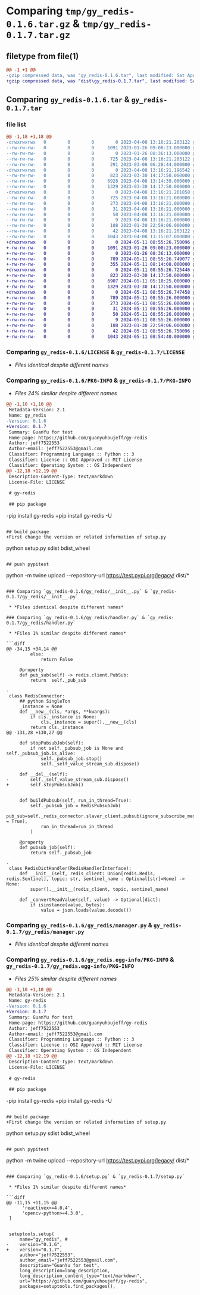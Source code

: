 # Comparing `tmp/gy_redis-0.1.6.tar.gz` & `tmp/gy_redis-0.1.7.tar.gz`

## filetype from file(1)

```diff
@@ -1 +1 @@
-gzip compressed data, was "gy_redis-0.1.6.tar", last modified: Sat Apr  8 13:16:21 2023, max compression
+gzip compressed data, was "dist\gy_redis-0.1.7.tar", last modified: Sat May 11 08:55:26 2024, max compression
```

## Comparing `gy_redis-0.1.6.tar` & `gy_redis-0.1.7.tar`

### file list

```diff
@@ -1,18 +1,18 @@
-drwxrwxrwx   0        0        0        0 2023-04-08 13:16:21.203122 gy_redis-0.1.6/
--rw-rw-rw-   0        0        0     1091 2023-01-26 09:08:23.000000 gy_redis-0.1.6/LICENSE
--rw-rw-rw-   0        0        0        0 2023-01-26 08:36:13.000000 gy_redis-0.1.6/MANIFEST.in
--rw-rw-rw-   0        0        0      725 2023-04-08 13:16:21.203122 gy_redis-0.1.6/PKG-INFO
--rw-rw-rw-   0        0        0      291 2023-03-08 06:28:44.000000 gy_redis-0.1.6/README.md
-drwxrwxrwx   0        0        0        0 2023-04-08 13:16:21.196542 gy_redis-0.1.6/gy_redis/
--rw-rw-rw-   0        0        0      823 2023-03-30 14:17:50.000000 gy_redis-0.1.6/gy_redis/__init__.py
--rw-rw-rw-   0        0        0     6928 2023-04-08 13:14:39.000000 gy_redis-0.1.6/gy_redis/handler.py
--rw-rw-rw-   0        0        0     1329 2023-03-30 14:17:50.000000 gy_redis-0.1.6/gy_redis/manager.py
-drwxrwxrwx   0        0        0        0 2023-04-08 13:16:21.201858 gy_redis-0.1.6/gy_redis.egg-info/
--rw-rw-rw-   0        0        0      725 2023-04-08 13:16:21.000000 gy_redis-0.1.6/gy_redis.egg-info/PKG-INFO
--rw-rw-rw-   0        0        0      273 2023-04-08 13:16:21.000000 gy_redis-0.1.6/gy_redis.egg-info/SOURCES.txt
--rw-rw-rw-   0        0        0       31 2023-04-08 13:16:21.000000 gy_redis-0.1.6/gy_redis.egg-info/dependency_links.txt
--rw-rw-rw-   0        0        0       50 2023-04-08 13:16:21.000000 gy_redis-0.1.6/gy_redis.egg-info/requires.txt
--rw-rw-rw-   0        0        0        9 2023-04-08 13:16:21.000000 gy_redis-0.1.6/gy_redis.egg-info/top_level.txt
--rw-rw-rw-   0        0        0      108 2023-01-30 22:59:06.000000 gy_redis-0.1.6/pyproject.toml
--rw-rw-rw-   0        0        0       42 2023-04-08 13:16:21.203122 gy_redis-0.1.6/setup.cfg
--rw-rw-rw-   0        0        0     1043 2023-04-08 13:15:07.000000 gy_redis-0.1.6/setup.py
+drwxrwxrwx   0        0        0        0 2024-05-11 08:55:26.750096 gy_redis-0.1.7/
+-rw-rw-rw-   0        0        0     1091 2023-01-26 09:08:23.000000 gy_redis-0.1.7/LICENSE
+-rw-rw-rw-   0        0        0        0 2023-01-26 08:36:13.000000 gy_redis-0.1.7/MANIFEST.in
+-rw-rw-rw-   0        0        0      789 2024-05-11 08:55:26.749077 gy_redis-0.1.7/PKG-INFO
+-rw-rw-rw-   0        0        0      355 2024-05-11 08:14:08.000000 gy_redis-0.1.7/README.md
+drwxrwxrwx   0        0        0        0 2024-05-11 08:55:26.725446 gy_redis-0.1.7/gy_redis/
+-rw-rw-rw-   0        0        0      823 2023-03-30 14:17:50.000000 gy_redis-0.1.7/gy_redis/__init__.py
+-rw-rw-rw-   0        0        0     6907 2024-05-11 05:10:25.000000 gy_redis-0.1.7/gy_redis/handler.py
+-rw-rw-rw-   0        0        0     1329 2023-03-30 14:17:50.000000 gy_redis-0.1.7/gy_redis/manager.py
+drwxrwxrwx   0        0        0        0 2024-05-11 08:55:26.747458 gy_redis-0.1.7/gy_redis.egg-info/
+-rw-rw-rw-   0        0        0      789 2024-05-11 08:55:26.000000 gy_redis-0.1.7/gy_redis.egg-info/PKG-INFO
+-rw-rw-rw-   0        0        0      273 2024-05-11 08:55:26.000000 gy_redis-0.1.7/gy_redis.egg-info/SOURCES.txt
+-rw-rw-rw-   0        0        0       31 2024-05-11 08:55:26.000000 gy_redis-0.1.7/gy_redis.egg-info/dependency_links.txt
+-rw-rw-rw-   0        0        0       50 2024-05-11 08:55:26.000000 gy_redis-0.1.7/gy_redis.egg-info/requires.txt
+-rw-rw-rw-   0        0        0        9 2024-05-11 08:55:26.000000 gy_redis-0.1.7/gy_redis.egg-info/top_level.txt
+-rw-rw-rw-   0        0        0      108 2023-01-30 22:59:06.000000 gy_redis-0.1.7/pyproject.toml
+-rw-rw-rw-   0        0        0       42 2024-05-11 08:55:26.750096 gy_redis-0.1.7/setup.cfg
+-rw-rw-rw-   0        0        0     1043 2024-05-11 08:54:40.000000 gy_redis-0.1.7/setup.py
```

### Comparing `gy_redis-0.1.6/LICENSE` & `gy_redis-0.1.7/LICENSE`

 * *Files identical despite different names*

### Comparing `gy_redis-0.1.6/PKG-INFO` & `gy_redis-0.1.7/PKG-INFO`

 * *Files 24% similar despite different names*

```diff
@@ -1,10 +1,10 @@
 Metadata-Version: 2.1
 Name: gy_redis
-Version: 0.1.6
+Version: 0.1.7
 Summary: GuanYu for test
 Home-page: https://github.com/guanyuhoujeff/gy-redis
 Author: jeff7522553
 Author-email: jeff7522553@gmail.com
 Classifier: Programming Language :: Python :: 3
 Classifier: License :: OSI Approved :: MIT License
 Classifier: Operating System :: OS Independent
@@ -12,18 +12,19 @@
 Description-Content-Type: text/markdown
 License-File: LICENSE
 
 # gy-redis
 
 ## pip package
 ```
-pip install gy-redis
+pip install gy-redis -U
 ```
 
 ## build package
+First change the version or related information of setup.py
 ```
 python setup.py sdist bdist_wheel 
 ```
 
 ## push pypitest
 ```
 python -m twine upload --repository-url https://test.pypi.org/legacy/ dist/*
```

### Comparing `gy_redis-0.1.6/gy_redis/__init__.py` & `gy_redis-0.1.7/gy_redis/__init__.py`

 * *Files identical despite different names*

### Comparing `gy_redis-0.1.6/gy_redis/handler.py` & `gy_redis-0.1.7/gy_redis/handler.py`

 * *Files 1% similar despite different names*

```diff
@@ -34,15 +34,14 @@
         else:
             return False
         
     @property
     def pub_sub(self) -> redis.client.PubSub:
         return  self._pub_sub
 
-
 class RedisConnector:
     ## python SingleTon
     _instance = None 
     def __new__(cls, *args, **kwargs): 
         if cls._instance is None: 
             cls._instance = super().__new__(cls) 
         return cls._instance
@@ -131,28 +130,27 @@
 
     def stopPubsubJob(self):
         if not self._pubsub_job is None and self._pubsub_job.is_alive:
             self._pubsub_job.stop()
             self._self_value_stream_sub.dispose()
     
     def __del__(self):
-        self._self_value_stream_sub.dispose()
+        self.stopPubsubJob()
 
 
     def buildPubsub(self, run_in_thread=True):
         self._pubsub_job = RedisPubsubJob(
             pub_sub=self._redis_connector.slaver_client.pubsub(ignore_subscribe_messages = True), 
             run_in_thread=run_in_thread
         )
 
     @property
     def pubsub_job(self):
         return self._pubsub_job
 
-
 class RedisDictHandler(RedisHandlerInterface):
     def __init__(self, redis_client: Union[redis.Redis, redis.Sentinel], topic: str, sentinel_name : Optional[str]=None) -> None:
         super().__init__(redis_client, topic, sentinel_name)
         
     def _convertReadValue(self, value) -> Optional[dict]:
         if isinstance(value, bytes):
             value = json.loads(value.decode())
```

### Comparing `gy_redis-0.1.6/gy_redis/manager.py` & `gy_redis-0.1.7/gy_redis/manager.py`

 * *Files identical despite different names*

### Comparing `gy_redis-0.1.6/gy_redis.egg-info/PKG-INFO` & `gy_redis-0.1.7/gy_redis.egg-info/PKG-INFO`

 * *Files 25% similar despite different names*

```diff
@@ -1,10 +1,10 @@
 Metadata-Version: 2.1
 Name: gy-redis
-Version: 0.1.6
+Version: 0.1.7
 Summary: GuanYu for test
 Home-page: https://github.com/guanyuhoujeff/gy-redis
 Author: jeff7522553
 Author-email: jeff7522553@gmail.com
 Classifier: Programming Language :: Python :: 3
 Classifier: License :: OSI Approved :: MIT License
 Classifier: Operating System :: OS Independent
@@ -12,18 +12,19 @@
 Description-Content-Type: text/markdown
 License-File: LICENSE
 
 # gy-redis
 
 ## pip package
 ```
-pip install gy-redis
+pip install gy-redis -U
 ```
 
 ## build package
+First change the version or related information of setup.py
 ```
 python setup.py sdist bdist_wheel 
 ```
 
 ## push pypitest
 ```
 python -m twine upload --repository-url https://test.pypi.org/legacy/ dist/*
```

### Comparing `gy_redis-0.1.6/setup.py` & `gy_redis-0.1.7/setup.py`

 * *Files 1% similar despite different names*

```diff
@@ -11,15 +11,15 @@
      'reactivex>=4.0.4',
      'opencv-python>=4.3.0',
 ]
 
 
 setuptools.setup(
     name="gy_redis", # 
-    version="0.1.6",
+    version="0.1.7",
     author="jeff7522553",
     author_email="jeff7522553@gmail.com",
     description="GuanYu for test",
     long_description=long_description,
     long_description_content_type="text/markdown",
     url="https://github.com/guanyuhoujeff/gy-redis",
     packages=setuptools.find_packages(),
```

